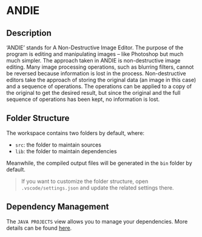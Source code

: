 # ANDIE

## Description

‘ANDIE’ stands for A Non-Destructive Image Editor. The purpose of the program is editing and
manipulating images – like Photoshop but much much simpler. The approach taken in ANDIE is
non-destructive image editing. Many image processing operations, such as blurring filters, cannot
be reversed because information is lost in the process. Non-destructive editors take the approach of
storing the original data (an image in this case) and a sequence of operations. The operations can be
applied to a copy of the original to get the desired result, but since the original and the full sequence of
operations has been kept, no information is lost.

## Folder Structure

The workspace contains two folders by default, where:

- `src`: the folder to maintain sources
- `lib`: the folder to maintain dependencies

Meanwhile, the compiled output files will be generated in the `bin` folder by default.

> If you want to customize the folder structure, open `.vscode/settings.json` and update the related settings there.

## Dependency Management

The `JAVA PROJECTS` view allows you to manage your dependencies. More details can be found [here](https://github.com/microsoft/vscode-java-dependency#manage-dependencies).
